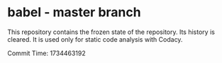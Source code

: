 # babel - master branch

This repository contains the frozen state of the repository.
Its history is cleared. It is used only for static code
analysis with Codacy.

Commit Time: 1734463192